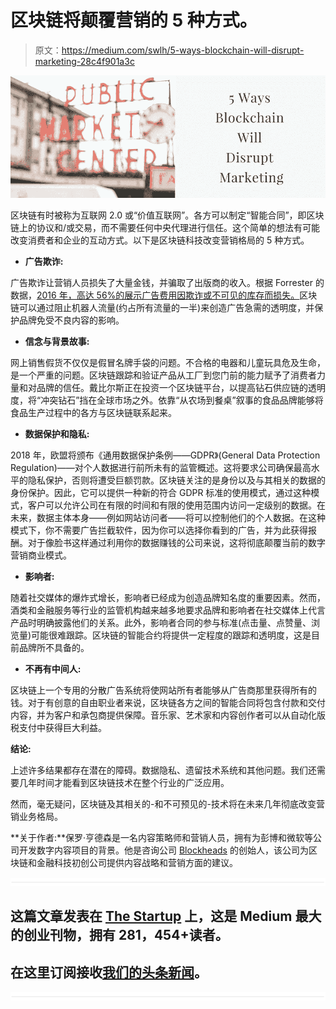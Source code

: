 # 区块链将颠覆营销的 5 种方式。

> 原文：<https://medium.com/swlh/5-ways-blockchain-will-disrupt-marketing-28c4f901a3c>

![](img/225516dbefd46553e8151da450c893d8.png)

区块链有时被称为互联网 2.0 或“价值互联网”。各方可以制定“智能合同”，即区块链上的协议和/或交易，而不需要任何中央代理进行信任。这个简单的想法有可能改变消费者和企业的互动方式。以下是区块链科技改变营销格局的 5 种方式。

*   **广告欺诈:**

广告欺诈让营销人员损失了大量金钱，并骗取了出版商的收入。根据 Forrester 的数据，[2016 年，高达 56%的展示广告费用因欺诈或不可见的库存而损失。](https://www.forrester.com/PoorQuality+Ads+Cost+Marketers+74+Billion+Last+Year/-/E-PRE9724)区块链可以通过阻止机器人流量(约占所有流量的一半)来创造广告急需的透明度，并保护品牌免受不良内容的影响。

*   **信念与背景故事:**

网上销售假货不仅仅是假冒名牌手袋的问题。不合格的电器和儿童玩具危及生命，是一个严重的问题。区块链跟踪和验证产品从工厂到您门前的能力赋予了消费者力量和对品牌的信任。戴比尔斯正在投资一个区块链平台，以提高钻石供应链的透明度，将“冲突钻石”挡在全球市场之外。依靠“从农场到餐桌”叙事的食品品牌能够将食品生产过程中的各方与区块链联系起来。

*   **数据保护和隐私:**

2018 年，欧盟将颁布《通用数据保护条例——GDPR》(General Data Protection Regulation)——对个人数据进行前所未有的监管概述。这将要求公司确保最高水平的隐私保护，否则将遭受巨额罚款。区块链关注的是身份以及与其相关的数据的身份保护。因此，它可以提供一种新的符合 GDPR 标准的使用模式，通过这种模式，客户可以允许公司在有限的时间和有限的使用范围内访问一定级别的数据。在未来，数据主体本身——例如网站访问者——将可以控制他们的个人数据。在这种模式下，你不需要广告拦截软件，因为你可以选择你看到的广告，并为此获得报酬。对于像脸书这样通过利用你的数据赚钱的公司来说，这将彻底颠覆当前的数字营销商业模式。

*   **影响者:**

随着社交媒体的爆炸式增长，影响者已经成为创造品牌知名度的重要因素。然而，酒类和金融服务等行业的监管机构越来越多地要求品牌和影响者在社交媒体上代言产品时明确披露他们的关系。此外，影响者合同的参与标准(点击量、点赞量、浏览量)可能很难跟踪。区块链的智能合约将提供一定程度的跟踪和透明度，这是目前品牌所不具备的。

*   **不再有中间人:**

区块链上一个专用的分散广告系统将使网站所有者能够从广告商那里获得所有的钱。对于有创意的自由职业者来说，区块链各方之间的智能合同将包含付款和交付内容，并为客户和承包商提供保障。音乐家、艺术家和内容创作者可以从自动化版税支付中获得巨大利益。

**结论:**

上述许多结果都存在潜在的障碍。数据隐私、遗留技术系统和其他问题。我们还需要几年时间才能看到区块链技术在整个行业的广泛应用。

然而，毫无疑问，区块链及其相关的-和不可预见的-技术将在未来几年彻底改变营销业务格局。

**关于作者:**保罗·亨德森是一名内容策略师和营销人员，拥有为彭博和微软等公司开发数字内容项目的背景。他是咨询公司 [Blockheads](http://www.blockheads.co/) 的创始人，该公司为区块链和金融科技初创公司提供内容战略和营销方面的建议。

![](img/731acf26f5d44fdc58d99a6388fe935d.png)

## 这篇文章发表在 [The Startup](https://medium.com/swlh) 上，这是 Medium 最大的创业刊物，拥有 281，454+读者。

## 在这里订阅接收[我们的头条新闻](http://growthsupply.com/the-startup-newsletter/)。

![](img/731acf26f5d44fdc58d99a6388fe935d.png)